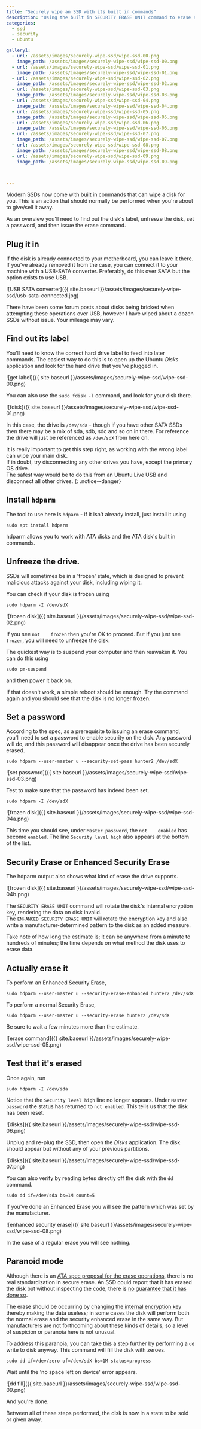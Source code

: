 ```yaml
---
title: "Securely wipe an SSD with its built in commands"
description: "Using the built in SECURITY ERASE UNIT command to erase an SSD, in Ubuntu"
categories: 
  - ssd
  - security
  - ubuntu

gallery1:
  - url: /assets/images/securely-wipe-ssd/wipe-ssd-00.png
    image_path: /assets/images/securely-wipe-ssd/wipe-ssd-00.png
  - url: /assets/images/securely-wipe-ssd/wipe-ssd-01.png
    image_path: /assets/images/securely-wipe-ssd/wipe-ssd-01.png
  - url: /assets/images/securely-wipe-ssd/wipe-ssd-02.png
    image_path: /assets/images/securely-wipe-ssd/wipe-ssd-02.png
  - url: /assets/images/securely-wipe-ssd/wipe-ssd-03.png
    image_path: /assets/images/securely-wipe-ssd/wipe-ssd-03.png
  - url: /assets/images/securely-wipe-ssd/wipe-ssd-04.png
    image_path: /assets/images/securely-wipe-ssd/wipe-ssd-04.png
  - url: /assets/images/securely-wipe-ssd/wipe-ssd-05.png
    image_path: /assets/images/securely-wipe-ssd/wipe-ssd-05.png
  - url: /assets/images/securely-wipe-ssd/wipe-ssd-06.png
    image_path: /assets/images/securely-wipe-ssd/wipe-ssd-06.png
  - url: /assets/images/securely-wipe-ssd/wipe-ssd-07.png
    image_path: /assets/images/securely-wipe-ssd/wipe-ssd-07.png
  - url: /assets/images/securely-wipe-ssd/wipe-ssd-08.png
    image_path: /assets/images/securely-wipe-ssd/wipe-ssd-08.png
  - url: /assets/images/securely-wipe-ssd/wipe-ssd-09.png
    image_path: /assets/images/securely-wipe-ssd/wipe-ssd-09.png
  


---
```


Modern SSDs now come with built in commands that can wipe a disk for you.  This is an action that should normally be performed when you're about to give/sell it away.  

As an overview you'll need to find out the disk's label, unfreeze the disk, set a password, and then issue the erase command. 



## Plug it in

If the disk is already connected to your motherboard, you can leave it there.  If you've already removed it from the case, you can connect it to your machine with a USB-SATA converter.  Preferably, do this over SATA but the option exists to use USB.  

![USB SATA converter]({{ site.baseurl }}/assets/images/securely-wipe-ssd/usb-sata-connected.jpg)

There have been some forum posts about disks being bricked when attempting these operations over USB, however I have wiped about a dozen SSDs without issue.  Your mileage may vary.


## Find out its label

You'll need to know the correct hard drive label to feed into later commands.  The easiest way to do this is to open up the Ubuntu _Disks_ application and look for the hard drive that you've plugged in. 

![get label]({{ site.baseurl }}/assets/images/securely-wipe-ssd/wipe-ssd-00.png)

You can also use the `sudo fdisk -l` command, and look for your disk there. 

![fdisk]({{ site.baseurl }}/assets/images/securely-wipe-ssd/wipe-ssd-01.png)

In this case, the drive is `/dev/sda` - though if you have other SATA SSDs then there may be a mix of sda, sdb, sdc and so on in there.  For reference the drive will just be referenced as `/dev/sdX` from here on.

It is really important to get this step right, as working with the wrong label can wipe your main disk.  
If in doubt, try disconnecting any other drives you have, except the primary OS drive.  
The safest way would be to do this from an Ubuntu Live USB and disconnect all other drives. 
{: .notice--danger}

## Install `hdparm`

The tool to use here is `hdparm` - if it isn't already install, just install it using

    sudo apt install hdparm

hdparm allows you to work with ATA disks and the ATA disk's built in commands.


## Unfreeze the drive. 

SSDs will sometimes be in a 'frozen' state, which is designed to prevent malicious attacks against your disk, including wiping it.  

You can check if your disk is frozen using 

    sudo hdparm -I /dev/sdX

![frozen disk]({{ site.baseurl }}/assets/images/securely-wipe-ssd/wipe-ssd-02.png)    

If you see `not    frozen` then you're OK to proceed.  But if you just see `frozen`, you will need to unfreeze the disk. 

The quickest way is to suspend your computer and then reawaken it.  You can do this using

    sudo pm-suspend

and then power it back on.

If that doesn't work, a simple reboot should be enough.  Try the command again and you should see that the disk is no longer frozen. 



## Set a password

According to the spec, as a prerequisite to issuing an erase command, you'll need to set a password to enable security on the disk.  Any password will do, and this password will disappear once the drive has been securely erased.  

    sudo hdparm --user-master u --security-set-pass hunter2 /dev/sdX 

![set password]({{ site.baseurl }}/assets/images/securely-wipe-ssd/wipe-ssd-03.png)    

Test to make sure that the password has indeed been set. 

    sudo hdparm -I /dev/sdX

![frozen disk]({{ site.baseurl }}/assets/images/securely-wipe-ssd/wipe-ssd-04a.png)    

This time you should see, under `Master password`, the `not    enabled` has become `enabled`.  The line `Security level high` also appears at the bottom of the list.  



## Security Erase or Enhanced Security Erase

The hdparm output also shows what kind of erase the drive supports.  

![frozen disk]({{ site.baseurl }}/assets/images/securely-wipe-ssd/wipe-ssd-04b.png)    

The `SECURITY ERASE UNIT` command will rotate the disk's internal encryption key, rendering the data on disk invalid.  
The `ENHANCED SECURITY ERASE UNIT` will rotate the encryption key and also write a manufacturer-determined pattern to the disk as an added measure. 

Take note of how long the estimate is; it can be anywhere from a minute to hundreds of minutes; the time depends on what method the disk uses to erase data.

## Actually erase it

To perform an Enhanced Security Erase, 

    sudo hdparm --user-master u --security-erase-enhanced hunter2 /dev/sdX

To perform a normal Security Erase, 

    sudo hdparm --user-master u --security-erase hunter2 /dev/sdX 

Be sure to wait a few minutes more than the estimate.  

![erase command]({{ site.baseurl }}/assets/images/securely-wipe-ssd/wipe-ssd-05.png)    


## Test that it's erased

Once again, run 

    sudo hdparm -I /dev/sda

Notice that the `Security level high` line no longer appears.  Under `Master password` the status has returned to `not enabled`. This tells us that the disk has been reset.

![disks]({{ site.baseurl }}/assets/images/securely-wipe-ssd/wipe-ssd-06.png)    

Unplug and re-plug the SSD, then open the _Disks_ application. The disk should appear but without any of your previous partitions. 


![disks]({{ site.baseurl }}/assets/images/securely-wipe-ssd/wipe-ssd-07.png)    

You can also verify by reading bytes directly off the disk with the `dd` command. 

    sudo dd if=/dev/sda bs=1M count=5

If you've done an Enhanced Erase you will see the pattern which was set by the manufacturer.  

![enhanced security erase]({{ site.baseurl }}/assets/images/securely-wipe-ssd/wipe-ssd-08.png)    

In the case of a regular erase you will see nothing. 

## Paranoid mode

Although there is an [ATA spec proposal for the erase operations](http://web.archive.org/web/20160813235342/http://t13.org/Documents/UploadedDocuments/docs2004/e04147r0-TechProposalFreezeLockSecureErase.pdf), there is no real standardization in secure erase.  An SSD could report that it has erased the disk but without inspecting the code, there is [no guarantee that it has done so](https://security.stackexchange.com/a/41683).  

The erase should be occurring by [changing the internal encryption key](https://security.stackexchange.com/a/64480) thereby making the data useless; in some cases the disk will perform both the normal erase and the security enhanced erase in the same way.  But manufacturers are not forthcoming about these kinds of details, so a level of suspicion or paranoia here is not unusual.  

To address this paranoia, you can take this a step further by performing a `dd` write to disk anyway.  This command will fill the disk with zeroes. 

    sudo dd if=/dev/zero of=/dev/sdX bs=1M status=progress

Wait until the 'no space left on device' error appears.

![dd fill]({{ site.baseurl }}/assets/images/securely-wipe-ssd/wipe-ssd-09.png)    

And you're done.  

Between all of these steps performed, the disk is now in a state to be sold or given away.



